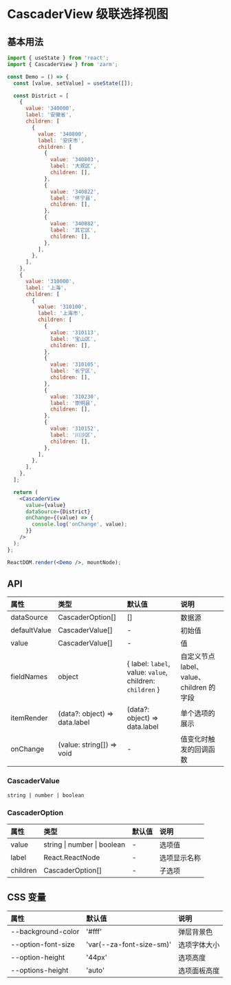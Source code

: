 # CascaderView 级联选择视图

## 基本用法

```jsx
import { useState } from 'react';
import { CascaderView } from 'zarm';

const Demo = () => {
  const [value, setValue] = useState([]);

  const District = [
    {
      value: '340000',
      label: '安徽省',
      children: [
        {
          value: '340800',
          label: '安庆市',
          children: [
            {
              value: '340803',
              label: '大观区',
              children: [],
            },
            {
              value: '340822',
              label: '怀宁县',
              children: [],
            },
            {
              value: '340882',
              label: '其它区',
              children: [],
            },
          ],
        },
      ],
    },
    {
      value: '310000',
      label: '上海',
      children: [
        {
          value: '310100',
          label: '上海市',
          children: [
            {
              value: '310113',
              label: '宝山区',
              children: [],
            },
            {
              value: '310105',
              label: '长宁区',
              children: [],
            },
            {
              value: '310230',
              label: '崇明县',
              children: [],
            },
            {
              value: '310152',
              label: '川沙区',
              children: [],
            },
          ],
        },
      ],
    },
  ];

  return (
    <CascaderView
      value={value}
      dataSource={District}
      onChange={(value) => {
        console.log('onChange', value);
      }}
    />
  );
};

ReactDOM.render(<Demo />, mountNode);
```

## API

| 属性         | 类型                          | 默认值                                                   | 说明                                     |
| :----------- | :---------------------------- | :------------------------------------------------------- | :--------------------------------------- |
| dataSource   | CascaderOption[]              | []                                                       | 数据源                                   |
| defaultValue | CascaderValue[]               | -                                                        | 初始值                                   |
| value        | CascaderValue[]               | -                                                        | 值                                       |
| fieldNames   | object                        | { label: `label`, value: `value`, children: `children` } | 自定义节点 label、value、children 的字段 |
| itemRender   | (data?: object) => data.label | (data?: object) => data.label                            | 单个选项的展示                           |
| onChange     | (value: string[]) => void     | -                                                        | 值变化时触发的回调函数                   |

### CascaderValue

`string | number | boolean`

### CascaderOption

| 属性     | 类型                        | 默认值 | 说明         |
| :------- | :-------------------------- | :----- | :----------- |
| value    | string \| number \| boolean | -      | 选项值       |
| label    | React.ReactNode             | -      | 选项显示名称 |
| children | CascaderOption[]            | -      | 子选项       |

## CSS 变量

| 属性               | 默认值                   | 说明         |
| :----------------- | :----------------------- | :----------- |
| --background-color | '#fff'                   | 弹层背景色   |
| --option-font-size | 'var(--za-font-size-sm)' | 选项字体大小 |
| --option-height    | '44px'                   | 选项高度     |
| --options-height   | 'auto'                   | 选项面板高度 |
